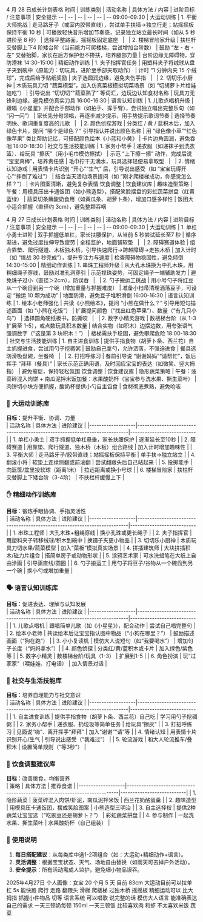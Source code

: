 4 月 28 日成长计划表格
时间 | 训练类别 | 活动名称 | 具体方法 / 内容 | 进阶目标 / 注意事项 | 安全提示
-- | -- | -- | -- | -- | --
09:00-09:30 | 大运动训练 | 1. 平衡大师挑战 | 走马路牙子（或室内胶带直线），尝试单手扶墙→独立行走；站摇摇板保持平衡 10 秒 | 可播放轻快音乐增加节奏感，记录独立站立最长时间（如从 5 秒进阶至 8 秒） | 选择平整路面，摇摇板固定底座
  |   | 2. 楼梯冒险家升级 | 扶栏杆交替脚上下4 阶矮台阶（当前能力可爬楼梯，尝试增加台阶数） | 鼓励 “左 - 右 - 左” 交替抬脚，家长在后方保护但不搀扶，培养腿部力量 | 台阶边缘无障碍物，穿防滑袜
14:30-15:00 | 精细动作训练 | 1. 夹子指挥官任务 | 用塑料夹子将绒球从盘子夹到碗中（原能力：切玩具，进阶至手部夹取动作） | 计时 “1 分钟内夹 15 个绒球”，完成后给予贴纸奖励 | 夹子选圆润边缘，避免夹伤手指
  |   | 2. 切切乐小厨神 | 木质玩具刀切 “蔬菜模型”，加入仿真菜板模拟切菜场景（如 “切胡萝卜片给娃娃吃”） | 引导说出 “切切切”“蔬菜熟了” 等词汇，边玩边认知食材名称 | 玩具刀无锋利边缘，避免模仿真实刀具
16:00-16:30 | 语言认知训练 | 1. 儿歌点唱机升级 | 跟唱《小星星》并配合手部动作（如拍手、挥手臂），尝试独立唱出完整乐句（如 “闪一闪”） | 家长先分句领唱，再逐步减少提示，用手势提示歌词节奏 | 选择节奏明快、歌词重复度高的儿歌
  |   | 2. 颜色侦探游戏 | 分类红 / 黄 / 蓝积木后，加入绿色卡片，提问 “哪个是绿色？” 引导指认并说出颜色名称 | 用 “绿色像小草”“红色像苹果” 类比帮助记忆，可搭配颜色绘本《小蓝和小黄》 | 卡片边角圆润，避免吞咽
18:00-18:30 | 社交与生活技能训练 | 1. 家务小帮手 | 递衣服（如递袜子到洗衣篮）、给玩具 “擦灰”（用小毛巾模仿擦拭） | 示范 “上下擦一擦” 动作，完成后说 “宝宝真棒”，培养责任感 | 毛巾拧干无滴水，玩具选择轻便易拿取型
  |   | 2. 情绪认知游戏 | 用表情卡片识别 “开心”“生气” 后，引导说出感受（如 “宝宝玩得开心”“摔倒了难过”） | 结合当天活动场景提问（如 “刚才爬楼梯成功，你感觉怎么样？”） | 卡片图案清晰，避免复杂表情
饮食调整 | 饮食建议库 | 趣味造型策略 | 午餐：用模具压出卡通饭团（如小熊造型），搭配笑脸摆盘的彩虹蔬菜拼盘（红黄蓝绿） | 蔬菜切条蘸酸奶食用（如黄瓜条、胡萝卜条），增加口感多样性 | 饭团大小适合抓握（直径约 3cm），避免整颗吞咽

4 月 27 日成长计划表格
时间 | 训练类别 | 活动名称 | 具体方法 / 内容 | 进阶目标 / 注意事项 | 安全提示
-- | -- | -- | -- | -- | --
09:00-09:30 | 大运动训练 | 1. 单杠小勇士进阶 | 双手抓握低单杠，家长扶腰保护，从当前 5 秒尝试延长至7 秒 | 循序渐进，避免过度拉伸导致疲劳 | 全程监护，地面铺软垫
  |   | 2. 障碍赛道体验 | 组合靠垫、爬行隧道、木板独木桥，引导快速爬行→跨越障碍→走独木桥 | 加入计时（如 “挑战 30 秒完成”），提升专注力与速度 | 检查障碍物稳固性，避免倾倒
14:30-15:00 | 精细动作训练 | 1. 串珠工程师升级 | 从大孔木珠换为中孔木珠，用稍细绳子穿线，鼓励对准孔洞穿引 | 示范捏珠姿势，可固定绳子一端辅助发力 | 避免珠子过小（直径＞2cm），防误吞
  |   | 2. 勺子搬运工挑战 | 用小号勺子将红豆从一个碗舀到另一个碗（增加重量与抓握难度） | 准备小扫帚清理洒落豆子，可设定 “搬运 10 颗为成功” | 地面防滑，避免豆子堆积滑倒
16:00-16:30 | 语言认知训练 | 1. 绘本小老师强化 | 共读《小熊绘本》，提问 “小熊在做什么？” 引导用短句描述画面（如 “小熊在吃饭”） | 扩展提问颜色（“找出红色苹果”）、数量（“有几只小鸟”） | 选择圆角硬纸板书，防撕咬
  |   | 2. 数字小精灵游戏 | 数楼梯台阶（从 1-3 扩展至 1-5），或点数玩具积木数量 | 结合实物（如积木）边摆边数，用夸张语气强调数字（“这是第 3 块积木！”） | 楼梯需扶手稳固，避免攀爬危险
18:00-18:30 | 社交与生活技能训练 | 1. 自主进食训练 | 提供手指食物（胡萝卜条、西兰花）自主抓握进食，尝试用勺子挖稠粥 | 鼓励自己拿勺，允许洒落，不强迫进食 | 餐具选防滑吸盘碗，坐餐椅
  |   | 2. 打招呼练习 | 餐前引导说 “谢谢妈妈”“请帮忙”，饭后挥手 “拜拜（餐具）” | 家长示范正确用语，及时回应宝宝的表达（如微笑、竖大拇指） | 避免催促，保持轻松氛围
饮食调整 | 饮食建议库 | 隐形蔬菜策略 | 午餐：菠菜碎混入肉饼 + 南瓜泥拌米饭加餐：水果酸奶杯（宝宝参与洗水果、撕生菜叶） | 肉饼切小块方便抓握，酸奶杯提供小勺自主舀食 | 食材彻底煮熟，避免呛咳


### **🏃 大运动训练库**  
**目标**：提升平衡、协调、力量  
| 活动名称          | 具体方法                                                                 | 进阶建议                  |
|-------------------|--------------------------------------------------------------------------|---------------------------|
| 1. 单杠小勇士     | 双手抓握低单杠悬垂，家长扶腰保护                                         | 逐渐延长至10秒            |
| 2. 障碍赛道       | 用靠垫、爬行隧道、独木桥（木板）组合路线                                 | 加入计时增加趣味性        |
| 3. 平衡大师       | 走马路牙子/胶带直线；站摇摇板保持平衡                                    | 单手扶→独立站立           |
| 4. 翻滚小将       | 软垫上连续侧翻或前滚翻                                                   | 尝试翻跟头后自己站起来    |
| 5. 投掷能手       | 向篮筐/盆里投软球（距离1米）                                             | 拉远距离或换小号球        |
| 6. 楼梯冒险家     | 扶栏杆交替脚上下矮台阶（3-4阶）                                          | 不扶栏杆缓慢上下          |

### **✋ 精细动作训练库**  
**目标**：锻炼手眼协调、手指灵活性  
| 活动名称          | 具体方法                                                                 | 进阶建议                  |
|-------------------|--------------------------------------------------------------------------|---------------------------|
| 1. 串珠工程师     | 大孔木珠+粗绳穿线                                                        | 换小孔珠或更长绳子        |
| 2. 夹子指挥官     | 用塑料夹子转移绒球/积木到碗中                                            | 换镊子夹更小物品          |
| 3. 切切乐小厨神   | 木质玩具刀切水果/蔬菜模型                                                | 加入“菜板”模拟真实场景    |
| 4. 拼插建筑师     | 大块拼插积木/磁力片组合                                                  | 搭简单房子或动物形状      |
| 5. 涂鸦艺术家     | 可水洗蜡笔在大纸上自由涂画                                               | 引导画直线/圆圈           |
| 6. 勺子搬运工     | 用勺子将豆子/谷物从一个碗舀到另一个碗                                     | 换小勺或增加重量          |

### **🗣️ 语言认知训练库**  
**目标**：促进表达、理解与认知发展  
| 活动名称          | 具体方法                                                                 | 进阶建议                  |
|-------------------|--------------------------------------------------------------------------|---------------------------|
| 1. 儿歌点唱机     | 跟唱简单儿歌（如《小星星》），配合动作                                   | 尝试自己唱完整句          |
| 2. 绘本小老师     | 共读绘本后让宝宝指认图中物品（“小狗在哪里？”）                           | 鼓励描述画面（“狗在跑”）  |
| 3. 小小复读机     | 模仿大人说短句（如“我要喝水”）                                           | 增加句子长度（“妈妈拿水”）|
| 4. 颜色侦探       | 分类红/黄/蓝积木或卡片                                                   | 加入绿色/紫色等           |
| 5. 数字小精灵     | 数楼梯台阶/玩具（1-3）                                                   | 扩展到1-5                 |
| 6. 角色扮演       | 玩“过家家”（喂娃娃、打电话）                                             | 加入情景对话              |

### **👫 社交与生活技能库**  
**目标**：培养自理能力与社交意识  
| 活动名称          | 具体方法                                                                 | 进阶建议                  |
|-------------------|--------------------------------------------------------------------------|---------------------------|
| 1. 自主进食训练   | 提供手指食物（胡萝卜条、西兰花）自己吃                                   | 学习用勺子挖稠粥          |
| 2. 家务小帮手     | 递衣服、扔垃圾等简单任务                                                 | 给玩具“擦灰”              |
| 3. 打招呼练习     | 见面说“嗨”、离开挥手“拜拜”                                               | 加入“谢谢”“请”等          |
| 4. 情绪认知       | 用表情卡片识别开心/生气                                                  | 引导说出感受（“我难过”）  |
| 5. 轮流游戏       | 和大人轮流推车/叠积木                                                    | 设置简单规则（“等3秒”）   |

### **🍎 饮食调整建议库**  
**目标**：改善挑食，均衡营养  
| 策略              | 具体方法                                                                 | 推荐食谱                  |
|-------------------|--------------------------------------------------------------------------|---------------------------|
| 1. 隐形蔬菜       | 菠菜碎混入肉饼/虾泥，南瓜泥拌米饭                                        | 西兰花奶酪蛋羹            |
| 2. 趣味造型       | 用模具压卡通饭团，摆成笑脸图案                                           | 小熊造型三明治            |
| 3. 自主选择权     | 提供2种蔬菜让宝宝选（“吃豌豆还是胡萝卜？”）                               | 彩虹蔬菜拼盘              |
| 4. 参与制作       | 一起洗水果、撕生菜叶                                                     | 水果酸奶杯（自己组装）    |

### **📌 使用说明**  
1. **每日搭配建议**：从每类库中选1-2项组合（如：大运动+精细动作+语言）。  
2. **灵活调整**：根据宝宝状态、天气、场地自由替换（如雨天可去掉户外活动）。  
3. **安全提示**：所有活动需成人监护，避免细小物品误吞。  

2025年4月27日
个人画像：女宝 20 个月 5 天   目前 83cm 大运动目前可以拉单杠 5s 能快跑 爬行 走路 翻跟头 滑梯 爬楼梯 过独木桥 摇摇板 精细运动可以 比大拇指 抓握小件物品 切等   语言系统 可以唱歌 说完整的话 模仿大人语言 能准确表达自己的需求 一天三顿奶每顿 150ml  一天三顿饭 比较喜欢肉 和虾 不太喜欢米饭 蔬菜  